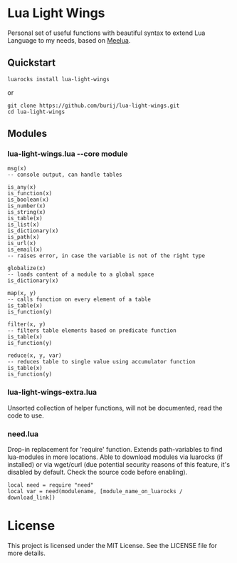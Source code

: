  # Lua Light Wings
Personal set of useful functions with beautiful syntax to extend Lua Language to my needs, based on [Meelua](https://github.com/burij/meelua).

## Quickstart

```
luarocks install lua-light-wings
```
or

```
git clone https://github.com/burij/lua-light-wings.git
cd lua-light-wings
```

## Modules
### lua-light-wings.lua --core module

```
msg(x)
-- console output, can handle tables
```

```
is_any(x)
is_function(x)
is_boolean(x)
is_number(x)
is_string(x)
is_table(x)
is_list(x)
is_dictionary(x)
is_path(x)
is_url(x)
is_email(x)
-- raises error, in case the variable is not of the right type
```

```
globalize(x)
-- loads content of a module to a global space
is_dictionary(x)
```

```
map(x, y)
-- calls function on every element of a table
is_table(x)
is_function(y)
```

```
filter(x, y)
-- filters table elements based on predicate function
is_table(x)
is_function(y)
```

```
reduce(x, y, var)
-- reduces table to single value using accumulator function
is_table(x)
is_function(y)
```


### lua-light-wings-extra.lua
Unsorted collection of helper functions, will not be documented, read the code to use.


### need.lua
Drop-in replacement for 'require' function. Extends path-variables to find lua-modules in more locations. Able to download modules via luarocks (if installed) or via wget/curl (due potential security reasons of this feature, it's disabled by default. Check the source code  before enabling).


```
local need = require "need"
local var = need(modulename, [module_name_on_luarocks / download_link])
```



# License
This project is licensed under the MIT License. See the LICENSE file for more details.
